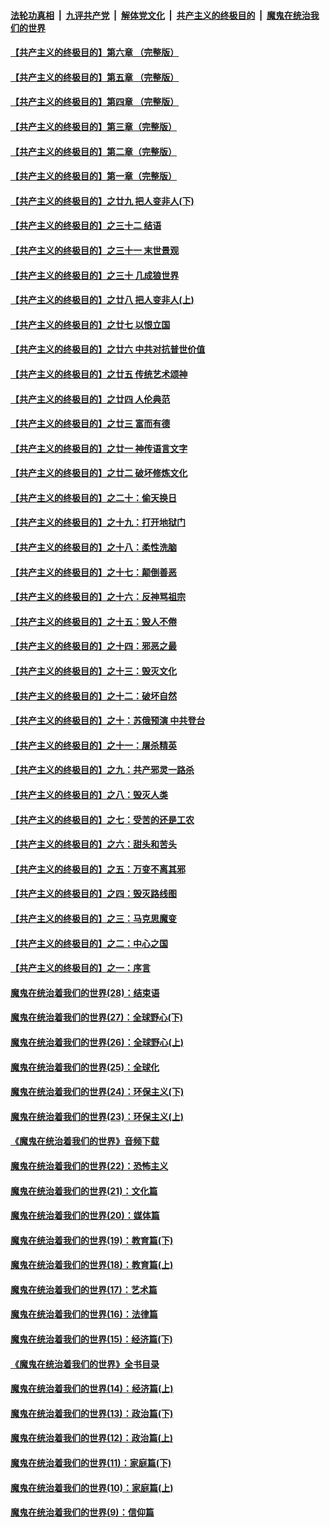 ####  [法轮功真相](../../../../basic/blob/master/README.md?t=03042326) &nbsp;|&nbsp; [九评共产党](../../../../9ping.md/blob/master/README.md?t=03042326) &nbsp;|&nbsp; [解体党文化](../../../../jtdwh.md/blob/master/README.md?t=03042326)  &nbsp;|&nbsp; [共产主义的终极目的](../../../../gczydzjmd.md/blob/master/README.md?t=03042326) &nbsp;|&nbsp; [魔鬼在统治我们的世界](../../../../mgztzwmdsj.md/blob/master/README.md?t=03042326) 

#### [【共产主义的终极目的】第六章 （完整版）](../pages/nsc422/n11428913.md?t=03042326) 

#### [【共产主义的终极目的】第五章 （完整版）](../pages/nsc422/n11428912.md?t=03042326) 

#### [【共产主义的终极目的】第四章 （完整版）](../pages/nsc422/n11428907.md?t=03042326) 

#### [【共产主义的终极目的】第三章（完整版）](../pages/nsc422/n11428848.md?t=03042326) 

#### [【共产主义的终极目的】第二章（完整版）](../pages/nsc422/n11428831.md?t=03042326) 

#### [【共产主义的终极目的】第一章（完整版）](../pages/nsc422/n11417651.md?t=03042326) 

#### [【共产主义的终极目的】之廿九 把人变非人(下)](../pages/nsc422/n11344140.md?t=03042326) 

#### [【共产主义的终极目的】之三十二 结语](../pages/nsc422/n11360535.md?t=03042326) 

#### [【共产主义的终极目的】之三十一 末世景观](../pages/nsc422/n11351129.md?t=03042326) 

#### [【共产主义的终极目的】之三十 几成狼世界](../pages/nsc422/n11348280.md?t=03042326) 

#### [【共产主义的终极目的】之廿八 把人变非人(上)](../pages/nsc422/n11340492.md?t=03042326) 

#### [【共产主义的终极目的】之廿七 以恨立国](../pages/nsc422/n11336944.md?t=03042326) 

#### [【共产主义的终极目的】之廿六 中共对抗普世价值](../pages/nsc422/n11324785.md?t=03042326) 

#### [【共产主义的终极目的】之廿五 传统艺术颂神](../pages/nsc422/n11296396.md?t=03042326) 

#### [【共产主义的终极目的】之廿四 人伦典范](../pages/nsc422/n11296397.md?t=03042326) 

#### [【共产主义的终极目的】之廿三 富而有德](../pages/nsc422/n11283598.md?t=03042326) 

#### [【共产主义的终极目的】之廿一 神传语言文字](../pages/nsc422/n11263265.md?t=03042326) 

#### [【共产主义的终极目的】之廿二 破坏修炼文化](../pages/nsc422/n11245728.md?t=03042326) 

#### [【共产主义的终极目的】之二十：偷天换日](../pages/nsc422/n11238846.md?t=03042326) 

#### [【共产主义的终极目的】之十九：打开地狱门](../pages/nsc422/n11206376.md?t=03042326) 

#### [【共产主义的终极目的】之十八：柔性洗脑](../pages/nsc422/n11199994.md?t=03042326) 

#### [【共产主义的终极目的】之十七：颠倒善恶](../pages/nsc422/n11179782.md?t=03042326) 

#### [【共产主义的终极目的】之十六：反神骂祖宗](../pages/nsc422/n11166798.md?t=03042326) 

#### [【共产主义的终极目的】之十五：毁人不倦](../pages/nsc422/n11166792.md?t=03042326) 

#### [【共产主义的终极目的】之十四：邪恶之最](../pages/nsc422/n11150249.md?t=03042326) 

#### [【共产主义的终极目的】之十三：毁灭文化](../pages/nsc422/n11135227.md?t=03042326) 

#### [【共产主义的终极目的】之十二：破坏自然](../pages/nsc422/n11135214.md?t=03042326) 

#### [【共产主义的终极目的】之十：苏俄预演 中共登台](../pages/nsc422/n11118424.md?t=03042326) 

#### [【共产主义的终极目的】之十一：屠杀精英](../pages/nsc422/n11118442.md?t=03042326) 

#### [【共产主义的终极目的】之九：共产邪灵一路杀](../pages/nsc422/n11114139.md?t=03042326) 

#### [【共产主义的终极目的】之八：毁灭人类](../pages/nsc422/n11108503.md?t=03042326) 

#### [【共产主义的终极目的】之七：受苦的还是工农](../pages/nsc422/n11101809.md?t=03042326) 

#### [【共产主义的终极目的】之六：甜头和苦头](../pages/nsc422/n11096971.md?t=03042326) 

#### [【共产主义的终极目的】之五：万变不离其邪](../pages/nsc422/n11091285.md?t=03042326) 

#### [【共产主义的终极目的】之四：毁灭路线图](../pages/nsc422/n11086284.md?t=03042326) 

#### [【共产主义的终极目的】之三：马克思魔变](../pages/nsc422/n11061941.md?t=03042326) 

#### [【共产主义的终极目的】之二：中心之国](../pages/nsc422/n11047728.md?t=03042326) 

#### [【共产主义的终极目的】之一：序言](../pages/nsc422/n11086077.md?t=03042326) 

#### [魔鬼在统治着我们的世界(28)：结束语](../pages/nsc422/n10936246.md?t=03042326) 

#### [魔鬼在统治着我们的世界(27)：全球野心(下)](../pages/nsc422/n10928319.md?t=03042326) 

#### [魔鬼在统治着我们的世界(26)：全球野心(上)](../pages/nsc422/n10900318.md?t=03042326) 

#### [魔鬼在统治着我们的世界(25)：全球化](../pages/nsc422/n10788205.md?t=03042326) 

#### [魔鬼在统治着我们的世界(24)：环保主义(下)](../pages/nsc422/n10695307.md?t=03042326) 

#### [魔鬼在统治着我们的世界(23)：环保主义(上)](../pages/nsc422/n10688613.md?t=03042326) 

#### [《魔鬼在统治着我们的世界》音频下载](../pages/nsc422/n10635553.md?t=03042326) 

#### [魔鬼在统治着我们的世界(22)：恐怖主义](../pages/nsc422/n10614727.md?t=03042326) 

#### [魔鬼在统治着我们的世界(21)：文化篇](../pages/nsc422/n10597706.md?t=03042326) 

#### [魔鬼在统治着我们的世界(20)：媒体篇](../pages/nsc422/n10586579.md?t=03042326) 

#### [魔鬼在统治着我们的世界(19)：教育篇(下)](../pages/nsc422/n10564808.md?t=03042326) 

#### [魔鬼在统治着我们的世界(18)：教育篇(上)](../pages/nsc422/n10526970.md?t=03042326) 

#### [魔鬼在统治着我们的世界(17)：艺术篇](../pages/nsc422/n10499093.md?t=03042326) 

#### [魔鬼在统治着我们的世界(16)：法律篇](../pages/nsc422/n10485969.md?t=03042326) 

#### [魔鬼在统治着我们的世界(15)：经济篇(下)](../pages/nsc422/n10469975.md?t=03042326) 

#### [《魔鬼在统治着我们的世界》全书目录](../pages/nsc422/n10464261.md?t=03042326) 

#### [魔鬼在统治着我们的世界(14)：经济篇(上)](../pages/nsc422/n10457370.md?t=03042326) 

#### [魔鬼在统治着我们的世界(13)：政治篇(下)](../pages/nsc422/n10448270.md?t=03042326) 

#### [魔鬼在统治着我们的世界(12)：政治篇(上)](../pages/nsc422/n10444576.md?t=03042326) 

#### [魔鬼在统治着我们的世界(11)：家庭篇(下)](../pages/nsc422/n10440961.md?t=03042326) 

#### [魔鬼在统治着我们的世界(10)：家庭篇(上)](../pages/nsc422/n10435448.md?t=03042326) 

#### [魔鬼在统治着我们的世界(9)：信仰篇](../pages/nsc422/n10432159.md?t=03042326) 

